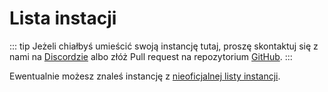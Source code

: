 # Lista instacji

::: tip
Jeżeli chiałbyś umieścić swoją instancję tutaj, proszę skontaktuj się z nami na [Discordzie](https://discord.gg/Wp8gVStHW3) albo złóż Pull request na repozytorium [GitHub](https://github.com/misskey-dev/misskey-hub).
:::

<MkInstances/>

Ewentualnie możesz znaleś instancję z [nieoficjalnej listy instancji](https://join.misskey.page/en-US/instances).

<style>
 .mkAd {
  display: none !important;
 }
 .aiModeButton {
  display: none;
 }
</style>
